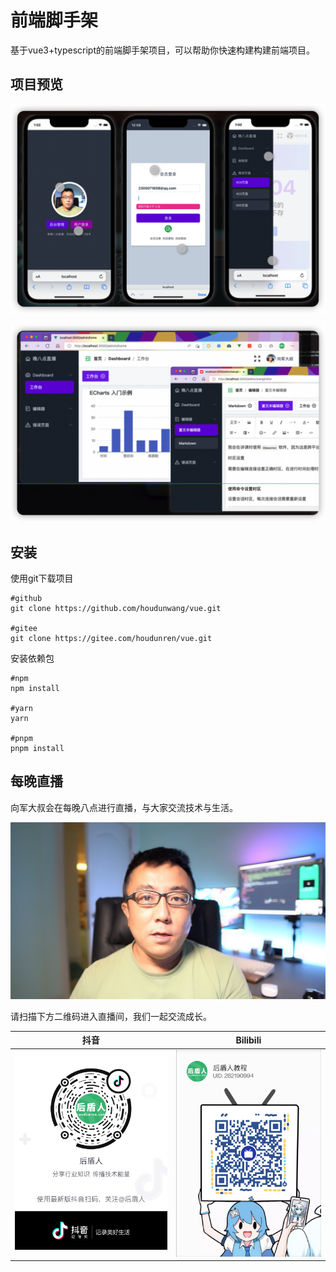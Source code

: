 # 前端脚手架

基于vue3+typescript的前端脚手架项目，可以帮助你快速构建构建前端项目。



## 项目预览

![image-20220424180043074](./assets/image-20220424180043074.png)

![image-20220424180204449](./assets/image-20220424180204449.png)

## 安装

使用git下载项目

```
#github
git clone https://github.com/houdunwang/vue.git

#gitee
git clone https://gitee.com/houdunren/vue.git
```



安装依赖包

```
#npm
npm install

#yarn 
yarn 

#pnpm
pnpm install
```



## 每晚直播

向军大叔会在每晚八点进行直播，与大家交流技术与生活。

<img src="./assets/xj.jpg" alt="image-20210216220804022" style="zoom:50%;" />



请扫描下方二维码进入直播间，我们一起交流成长。

| 抖音                                            | Bilibili                                         |
| ----------------------------------------------- | ------------------------------------------------ |
| ![image-20210216220804022](./assets/douyin.png) | ![image-20210216220804022](./assets/bilibli.jpg) |


